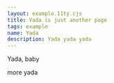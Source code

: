 ```yaml
---
layout: example.11ty.cjs
title: Yada is just another page
tags: example
name: Yada
description: Yada yada yada
---
```


Yada, baby

more yada